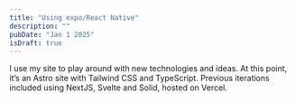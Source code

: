 ```yaml
---
title: "Using expo/React Native"
description: ""
pubDate: "Jan 1 2025"
isDraft: true
---
```


I use my site to play around with new technologies and ideas. At this point, it’s an Astro site with Tailwind CSS and TypeScript. Previous iterations included using NextJS, Svelte and Solid, hosted on Vercel.
